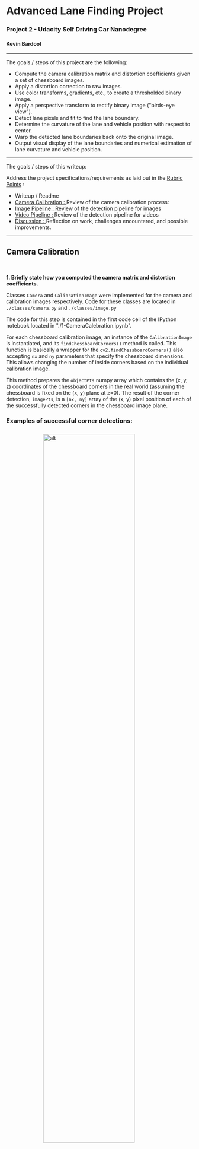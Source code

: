  
 
<!-- markdownlint-disable MD033 -->
<!-- <head> -->
<link rel="stylesheet"  href="markdown_styles.css">
<!-- </head> -->
<!-- @import "css/markdown-styles.css" -->
<!-- @import "/css/main.css" -->
<!-- (setq markdown-xhtml-header-content) -->


# Advanced Lane Finding Project
### Project 2 - Udacity Self Driving Car Nanodegree 
#### Kevin Bardool

---

The goals / steps of this project are the following:

* Compute the camera calibration matrix and distortion coefficients given a set of chessboard images.
* Apply a distortion correction to raw images.
* Use color transforms, gradients, etc., to create a thresholded binary image.
* Apply a perspective transform to rectify binary image ("birds-eye view").
* Detect lane pixels and fit to find the lane boundary.
* Determine the curvature of the lane and vehicle position with respect to center.
* Warp the detected lane boundaries back onto the original image.
* Output visual display of the lane boundaries and numerical estimation of lane curvature and vehicle position.

---
The goals / steps of this writeup: 

 Address the project specifications/requirements as laid out in the [Rubric Points](https://review.udacity.com/#!/rubrics/571/view) :
* Writeup / Readme 
* [Camera Calibration : ](#Camera-Calebration) Review of the camera calibration process:  
* [Image Pipeline : ](#Lane-Detection-Pipeline-(single-images)) Review of the detection pipeline for images 
* [Video Pipeline : ](#Lane-Detection-Pipeline-(video))Review of the detection pipeline for videos 
* [Discussion : ](#Discussion) Reflection on work, challenges encountered, and  possible improvements. 
---

[//]: # (Image References)

<!-- [image1]: ./examples/undistort_output.png "Undistorted"
[image2]: ./test_images/test1.jpg "Road Transformed"
[image3]: ./examples/binary_combo_example.jpg "Binary Example"
[image4]: ./examples/warped_straight_lines.jpg "Warp Example"
[image5]: ./examples/color_fit_lines.jpg "Fit Visual"
[image6]: ./examples/example_output.jpg "Output"
[video1]: ./project_video.mp4 "Video"
[image01]: ./camera_cal/calibration1.jpg "calibration1 image"
[image02]: ./camera_cal/calibration4.jpg "calibration4"
[image03]: ./camera_cal/calibration5.jpg "calibration5"
[image04]: ./writeup_images/detectcorners2.png "detectcorner2"
[image05]: ./writeup_images/detectcorners3.png "detectcorner3"
[image06]: ./writeup_images/undistorted2.png "undistorted2"
[image07]: ./writeup_images/undistorted3.png "undistorted3" -->



 
## Camera Calibration
<br>

**1. Briefly state how you computed the camera matrix and distortion coefficients.**

Classes `Camera` and `CalibrationImage` were implemented for the camera and calibration images respectively. Code for these classes are located in `./classes/camera.py` and `./classes/image.py`
 
The code for this step is contained in the first code cell of the IPython notebook located in "./1-CameraCalebration.ipynb".  

For each chessboard calibration image, an instance of the `CalibrationImage` is instantiated, and its `findChessboardCorners()` method is called. This function is basically a wrapper for the `cv2.findChessboardCorners()`  also accepting `nx` and `ny` parameters that specify the chessboard dimensions. This allows changing the number of inside corners based on the individual calibration image.

This method prepares the  `objectPts` numpy array which contains the (x, y, z) coordinates of the chessboard corners in the real world (assuming the chessboard is fixed on the (x, y) plane at z=0).  The result of the corner detection, `imagePts`, is a `[nx, ny]` array of the (x, y) pixel position of each of the successfully detected corners in the chessboard image plane.

### Examples of successful corner detections:
 
<img title="image02 corner detection" alt="alt" src="./writeup_images/detectcorners2.png" style="vertical-align:middle;margin:10px 100px;width: 70%"  />

<img title="image03 corner detection" alt="alt" src="./writeup_images/detectcorners3.png"  
style="vertical-align:middle;margin:10px 100px;width: 70%"  />

### Corner detection failures
<br>
When running the detection process for all calibration images using parameters `(nx,ny) = (9,6)` we observe that the corner detection fails for `calibration1.jpg`, `calibration4.jpg`, and `calibration5.jpg`.

The openCV documentation states:
>The function requires white space (like a square-thick border, the wider the better) around the board to make the detection more robust in various environments. Otherwise, if there is no border and the background is dark, the outer black squares cannot be segmented properly and so the square grouping and ordering algorithm fails.

The three failed images are all missing a sufficient white border on two or more sides of the chessboard:

<p align="center">
<img title="calibration image01" alt="alt" src="./camera_cal/calibration1.jpg "  width="320" />
<img title="calibration image04" alt="alt" src="./camera_cal/calibration4.jpg "  width="320" />
<img title="calibration image05" alt="alt" src="./camera_cal/calibration5.jpg "  width="320" />
</p>


It is possible to successfully run corner detection on these images when the `(nx,ny)` parameters are adjusted. For the purposes of this project however I have only included images that 

Image objects that successfully pass the corner detection process are saved in a list that is passed to the `camera.calibrate()` method. This method passes real world points `image.objPoints` and the equivalent image coordinates `image.imgPoints`  to compute the camera's calibration matrix and distortion coefficients as well as the rotation/translation vectors for each image).
 
Once the camera calibration matrix has been calculated, it is possible to undistort images - two examples of undistorted images are shown below:

<img title="undistorted image02" alt="alt" src="./writeup_images/undistorted2.png"  style=" margin:10px 50px; width: 100%" />
 
<img title="undistorted image02" alt="alt" src="./writeup_images/undistorted3.png"  style=" margin:10px 50px; width: 100%" />
<p align="center">Example of distortion-correction. Left: Original Image &nbsp  Right: Undistorted Image </p>

<br>
<br> 

## Lane Detection Pipeline (single images)
<br>

### 1. Provide an example of a distortion-corrected image.

To demonstrate this step, I will describe how I apply the distortion correction to one of the test images like this one:
<figure>
<img title="undistorted test4" alt="alt" src="./writeup_images/img_undist_test4.png"  style=" margin:10px 50px; width: 100%" />
<img title="undistorted test6" alt="alt" src="./writeup_images/img_undist_test6.png"  style=" margin:10px 50px; width: 100%" />
<p align="center">Example of distortion-correction. Left: Original Image &nbsp  Right: Undistorted Image</p>
</figure>
<br>
<br>

### 2. Describe how (and identify where in your code) you used color transforms, gradients or other methods to create a thresholded binary image.  Provide an example of a binary image result.  

A number of thresholding methods were implemented and experimented with in order to select a robust thresholded binary image that will work for most lighting combinations. 

*   X and Y Gradient 
*   Gradient Magnitude and Threshold
*   RGB Channel Thresholds (Channel AND and OR) 
*   Hue Thresholding (on image HLS format)
*   Level Thresholding (on image HLS format)
*   Saturation Thresholding (on image HLS format)

The code for these various thresholding methods can be found in <code class=redcode>./common/sobel.py</code>. I experimented with a number of other methods such as erosion, dilation, opening and closing however did not find them to improve the thresholding process significantly. 

<figure>
<img title="undistorted test1" alt="alt" src="./writeup_images/img_thresholding_test4_a.png"  style=" margin:10px 40px; width: 100%" />
<p align="center">Example of various thresholding operations</p>
<figure>
<br>

To create the final thresholded image, we experimented creating a **compound** binary threshold image by combining various individual threshold operations. Eventually a combination of X Gradient, Gradient magnitude and direction, Saturation, and RGB levels was selected with the following threshold limits:

|  Point Location  |   Thresholding Limits (Min/Max)|
|:----------------:|:------------------------------:|
|  X Gradient      |  (30, 110)  |
|  Gradient Magnitude |  (65, 255)  |
|  Gradient Direction |  (40, 65)   (slope in degrees)  |
|  Saturation      |  (200,255)  |
|  RGB Levels      |  (210, 255) |
<br>
Images below demonstrate various combinations of compound binary thresholding operations.

<img title="undistorted test1" alt="alt" src="./writeup_images/img_thresholding_test4_b.png"  style=" margin:10px 40px; width: 100%" />
<figcaption class=caption>Example of compound binary thresholds </figcaption>
<br>
<img title="undistorted test1" alt="alt" src="./writeup_images/img_thresholding_test5_a.png"  style=" margin:10px 40px; width: 100%" />
<p align="center">Example of image and selected compound threshold image</p>
<br>


### 3. Describe how (and identify where in your code) you performed a perspective transform and provide an example of a transformed image.

Perspective transformation is done in <code class=redcode>perspectiveTransform()</code> located in `./common/sobel.py` lines 18 to 28.  `perspectiveTransform()` takes receives source (`source`) and destination (`dest`) points, and the image to transform. It first calls `cv2.getPerspectiveTransform()` to obtain the transformation matrix `M`. Next, it calls `cv2.warpPerspective()` to apply the perspective transformation on the input image using the calculated transformation matrix.   


The exact coordinates of source and destination points used for the transformation were selected through a review of a number of test images, aiming to convert the converging lane lines to parallel lines post transformation. 

We ended up using the following source and destination points:

|  Point Location  |   Source    | Destination  | 
|:----------------:|:-----------:|:------------:| 
|  Top Left        |  570, 465   |  300, 0      | 
|  Top Right       |  714, 465   | 1000, 0      |
|  Bottom Right    | 1090, 700   | 960, 719     |
|  Bottom Left     |  220, 700   | 960, 719     |

The perspective transform was tested` by drawing the `src` and `dst` points onto a test image and its warped counterpart to verify that the lines appear parallel in the warped image.

<img title="undistorted test1" alt="alt" src="./writeup_images/img_roi_sline1.png"  style=" margin:10px 40px; width: 100%" />
<img title="undistorted test1" alt="alt" src="./writeup_images/img_roi_test4.png"  style=" margin:10px 40px; width: 100%" />
<p align="center">Example of perspective transformation</p>
<br>

### 4. Describe how (and identify where in your code) you identified lane-line pixels and fit their positions with a polynomial?

<code class=redcode>sliding _window_detection_v1()</code> is the routine responsible for lane-pixel identification. This code is located `common/utils.py`, lines 1155-1325.  This routine first generates a histogram of active pixels in the lower 1/3rd of the thresholded image, detects the peak positions (counting the pixels per x position) and finds the x location corresponding to the peak positions located on the left and right of the x-axis midline.

<img title="undistorted test1" alt="alt" src="./writeup_images/img_thresholding_test3_a.png"  style=" margin:10px 40px; width: 100%" /> 
<img title="undistorted test1" alt="alt" src="./writeup_images/img_thresholding_test3_b.png"  style=" margin:1px 40px; width: 100%" />

The \(X_{left}\) and \(X_{right}\) positions are used as starting points in the sliding window algorithm we use to search for left and right lane pixels. The first windows are centered at \(X_{left}\) and \(X_{right}\), respectively. For each window, the non-zero pixels located within the window region are selected and counted.

```python
# Identify the nonzero pixels in x and y within each window.nonzerox and nonzeroy are the x,y # 
# coordiantes of all non-zero pixels in the binary thresholded image. 
left_x_inds = np.where((win_xleft_low <=  nonzerox) & (nonzerox < win_xleft_high))
left_y_inds = np.where((win_y_low     <=  nonzeroy) & (nonzeroy < win_y_high))
good_left_inds = np.intersect1d(left_x_inds,left_y_inds,assume_unique=False)

right_x_inds = np.where((win_xright_low <= nonzerox) & (nonzerox < win_xright_high))
right_y_inds = np.where((win_y_low     <=  nonzeroy) & (nonzeroy < win_y_high))
good_right_inds = np.intersect1d(right_x_inds,right_y_inds,assume_unique=False)
###------------------------------------------------------------------------------------
``` 

If the number of detected pixels within a window region is less than the `minpix` parameter, it is assumed that pixel detection for that window has failed. In this case the center position of the current window is reused for the next window iteration. Otherwise, detected pixels are appended to a list for further processing.

 An example of the sliding window process and detected lane pixels on the binary thresholded image is displayed below:


<img title="undistorted test1" alt="alt" src="./writeup_images/img_thresholding_test3_d1.png"  
style=" margin:1px 40px; width: 100%" />
<p align="center">Example of lane pixel detection using the sliding window algorithm</p>
<br>
 
The X and Y coordinates of the selected pixels (red and blue pixels in image above) are the passed on to the line fitting process, <code class=redcode>fit_polynomial_v1</code> ( `common/utils.py`, lines 347-361). This routine calls `np.polyfit` to fit a second degree polynomial over the detected pixels. 

<img title="undistorted test1" alt="alt" src="./writeup_images/img_thresholding_test3_c.png"  
style=" margin:1px 40px; width: 100%" />
<p align="center">Example of lane pixel detection and fitted polynomials</p>
<br>

### 5. Describe how (and identify where in your code) you calculated the radius of curvature of the lane and the position of the vehicle with respect to center.

For lane detection on images, radius of curvature calculation is performed in  <code class=redcode>calculate_radius()</code> ( `common/utils.py`, lines 720-728):

```
def calculate_radius(y_eval, fit_coeffs, units, MX_denom = 700, MY_denom = 720, debug = False):
    MY = 30/MY_denom # meters per pixel in y dimension
    MX= 3.7/MX_denom # meters per pixel in x dimension
    A,B,_ = fit_coeffs   
    if units == 'm':
        A = (A * MX)/ (MY**2)
        B = (B * MX/MY)
    
    return  ((1 + ((2*A*(y_eval*MY))+B)**2)** 1.5)/np.absolute(2*A) 
```

The curvature message displayed on the image is build in  <code class=redcode>curvatureMsg_V1()</code> ( `common/utils.py`, lines 730-745)

The off-center calculation and message generation is done in  <code class=redcode>offCenterMsg_V1()</code> ( `common/utils.py`, lines 763-797)


### 6. Provide an example image of your result plotted back down onto the road such that the lane area is identified clearly.

The code to plot / overlay the detected lanes back onto the image is implemented in <code class=redcode>displayDetectedRegion_v1()</code> ( `common/utils.py`, lines 657-707). The necessary overlay is constructed and added to the input image using `cv2.addWeighted()` function.  


<div>
<img title="calibration image01" alt="alt" src="./output_images/test1_output_mode1_09_01_2020.jpg "  style="border:3px solid black; width: 32%" />
<img title="calibration image04" alt="alt" src="./output_images/test2_output_mode1_09_01_2020.jpg "  style="border:3px solid black; width: 32%" />
<img title="calibration image05" alt="alt" src="./output_images/test3_output_mode1_09_01_2020.jpg "  style="border:3px solid black; width: 32%" />
<figcaption class=caption>Results of lane detection over images test1 - test3</figcaption>
<br>
<img title="calibration image01" alt="alt" src="./output_images/test4_output_mode1_09_01_2020.jpg "  style="border:3px solid black; width: 32%" />
<img title="calibration image04" alt="alt" src="./output_images/test5_output_mode1_09_01_2020.jpg "  style="border:3px solid black; width: 32%" />
<img title="calibration image05" alt="alt" src="./output_images/test6_output_mode1_09_01_2020.jpg "  style="border:3px solid black; width: 32%" />
<br>
<figcaption class=caption>Results of lane detection over images test4 - test6</figcaption>
</div>

## Lane Detection Pipeline (video)

For the video stream lane detection, I started from the code base for image lane detection. A significant number of modifications and enhancements were made to the software. A detailed explanation of all enhancements would be beyond the brevity requirements of this report, so I will only discuss the most important points:


#### New Class Definitions:
- `VideoPipeline`: Pipeline class for video input. 
- `Line` class instantiated for left/right lane detection. Manage fitted polynomial attributes and methods during the video frame lanes detection process.
- `VideoFile` used to manage input/output video files. Instantiated twice per pipeline execution, for input and output files, respectively.

- Many of the functions written for the image lane detection were reimplemented to support the new classes.

- A series of "debug helpers" were written to tracking, verification, and troubleshooting purposes. 

- A series of visualization helpers were written to research the video frame characteristics for dynamic frame thresholding. For example the Hue, Level, and Saturation rates of individual video frames (more below). 

#### Dynamic Frame Thresholding

 For binary thresholding of individual video frames, a dynamic thresholding approach was taken. Instead of a static thresholding method, the thresholding method used in each frame is determined based on the mean RGB and  average values of each frame extracted from the RGB and HLS images.

Here are the frame conditions, selection criteria, and the corresponding thresholding method for the project video. It is important to note that the original frame condition process was quite simple and consisted three conditions: `dark`, `low-saturation` and `normal`. As I worked on the more challenging videos encompassing a larger variety of lighting conditions, the selection process was expanded. 

As a frame is categorized, its corresponding thresholding method is applied and used for subsequent pipeline steps.  

|  Frame Condition   |  Mean RGB       | Saturation   | Binary Thresholding Method |
|:-------------------|:----------------:|:------------:|:-------------------:| 
|  X-High Saturation |    ---          | Sat >  120   |  magnitude / x gradient |  
|  High Saturation   |    ---          | Sat >  65    |  magnitude / x gradient |  
|  Low  Saturation   |    ---          | Sat <  20    |  hue / x gradient |  
|||||
|  X-High Mean RGB   |    RGB  > 180   |   ---        |  magnitude / x gradient |  
|  High / Med        | 100< RGB < 180  | 20< Sat < 65 |  RGB / Level / Saturation | 
|  Low               | 35 < RGB < 100  | 20< Sat < 65 |  magnitude / xy gradient | 
|  X-Low             | RGB  < 35       | 20< Sat < 65 |  magnitude / xy gradient |  


A wide variety of video frame color space statistics were investigated in order to select the proper thresholds and the corresponding binary thresholding method. Here is a sample plot from one of these experiments that plots the Hue, Level, Saturation, and Mean RGB of each frame of video clip.


<div>
<img title="image analysis plot" alt="alt" src="./writeup_images/thresholding_image_analysis_1_undist.png"  style="border:3px solid black; width: 100%" />
<img title="image analysis plot" alt="alt" src="./writeup_images/thresholding_image_analysis_1_warped.png"  style="border:3px solid black; width: 100%" />
<p align="center">Video analysis plots. Top: Undistorted frames  - Bottom: Frames after perspective transformation</p>
</div>

### Assessment of detected lane pixels
`assess_lane_detections()` (lines 412-532 of classes/videopipeline.py) assesses the detected non-zero pixels detected in the binary thresholded image. It examines counts and ratios of the overall image as well as individual status for pixels detected for each lane.

#### Lane-level checks:
- absolute count of non-zero pixels detected for each lane
- ratio of detected non-zero pixels to total pixels in lane search region

#### Image Level checks:
- ratio of non-zero pixels to total pixels in image 
- ratio of detected non-zero pixels to total non-zero pixels in image 
- ratio of detected non-zero pixels to total non-zero pixels in search regions 
- number of non-zero pixels detected in lane search region to total number of 

These allow us to determine whether the detected pixel are reliable enough to use the fitted polynomals for lane detection. For example, if the image is over saturated, the ratio of non-zero pixels to total pixels and lane non-zero pixels to lane search pixels will be extremely high, and as a result the fitted polynomials cannot be relied upon.

<div>
<img title="image analysis plot" alt="alt" src="./writeup_images/pixel_ratio_analysis_2.png"  style="border:3px solid black; width: 100%" />
<p align="center">Pixel ratio analysis of video frames</p>
</div>

### Fitted Polynomial Assessment
`assess_fitted_polynomials()` (lines 536-532 of classes/videopipeline.py) takes results of the detected pixels assessment (above) and other information related to the frame being processed, and makes a final determination whether to accept or reject the fitted polynomials. 

Based on the quality of the detected pixels in the image and fitted polynomials, the color of the inter-lane overlay is set to green, yellow, or red. 

- Green: frame produced acceptable detection pixels  and both lane polynomials were accepted. 
- Yellow: detection has low quality ( one or more polynomials were rejected or the frame detection has poor quality) 
- Red : We have encountered low quality lane detection for more than 25 frames. 
- no-display: no reliable lane detection could be ascertained. 

Examples of these overlays can be seen in the hard challenge video output.

### Dynamic adjustment of perspective transformation points
Another part that was added during the work on the harder challenge video was the dynamic change of perspective transformation points. As we encounter curves in the road, the points selected for the perspective transformation drift away from the lanes we aim to detect, and we end up detecting other artifacts. To address this I implemented dynamic realignment of the perspective transformation points. This code for this is in `adjust_RoI_window` (lines 800-900 in ./classes/videopipeline.py).  

After each reliable lane detection we taken the top and bottom points on each lane and calculate the difference between them and the perspective transformation points. If the horizontal difference (along x axis) is larger than a preset threshold (`OFF_CENTER_ROI_THRESHOLD`) we adjust the source transformation points. This will be applied on the next and subsequent frames. Since we adjust the perspective transformation, we also set a flag to apply the sliding window detection algorithm on the next video frame. 

 <br>
 <br>
 <br>

 ### 1. Provide a link to your final video output.  Your pipeline should perform reasonably well on the entire project video (wobbly lines are ok but no catastrophic failures that would cause the car to drive off the road!).

- [Project Video](./output_video/project_video_output_20200901_2223.mp4)


- [Challenge Video](./output_video/challenge_video_output_20200917_1516.mp4)

---

### Discussion

#### 1. Briefly discuss any problems / issues you faced in your implementation of this project.  Where will your pipeline likely fail?  What could you do to make it more robust?

Here I'll talk about the approach I took, what techniques I used, what worked and why, where the pipeline might fail and how I might improve it if I were going to pursue this project further.  

